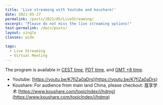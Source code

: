 ```yaml
---
title: 'Live streaming with Youtube and koushare!'
date: 2021-05-27
permalink: /posts/2021/05/LiveStreaming/
excerpt: "Please do not miss the live streaming options!"
test-permalink: /docs/posts/
layout: single 
classes: wide

tags:
  - Live Streaming  
  - Virtual Meeting 
---
```


The program is available in [CEST time](/program-cest/), [PDT time](/program-pdt/), and [GMT +8 time](/program/). 


*  Youtube: [https://youtu.be/K7fiZa0aDrs](https://youtu.be/K7fiZa0aDrs)
*  Koushare: For audience from main land China, please checkout: 蔻享学术 [https://www.koushare.com/topicIndex/i/hdmg](https://www.koushare.com/topicIndex/i/hdmg)

